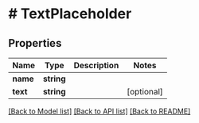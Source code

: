 # # TextPlaceholder

## Properties

Name | Type | Description | Notes
------------ | ------------- | ------------- | -------------
**name** | **string** |  |
**text** | **string** |  | [optional]

[[Back to Model list]](../../README.md#models) [[Back to API list]](../../README.md#endpoints) [[Back to README]](../../README.md)
